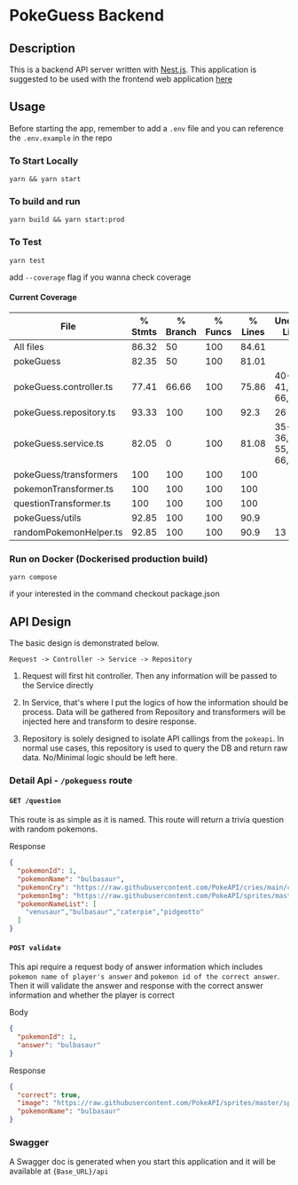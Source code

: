# PokeGuess Backend

## Description

This is a backend API server written with [Nest.js](https://nestjs.com/). This application is suggested to be used with the frontend web application [here](https://github.com/SamOr1014/pokeGuess-frontend)

## Usage

Before starting the app, remember to add a `.env` file and you can reference the `.env.example` in the repo

### To Start Locally

`yarn && yarn start`

### To build and run

`yarn build && yarn start:prod`

### To Test

`yarn test`

add `--coverage` flag if you wanna check coverage

#### Current Coverage

| File                    | % Stmts | % Branch | % Funcs | % Lines | Uncovered Line #s    |
| ----------------------- | ------- | -------- | ------- | ------- | -------------------- |
| All files               | 86.32   | 50       | 100     | 84.61   |
| pokeGuess               | 82.35   | 50       | 100     | 81.01   |
| pokeGuess.controller.ts | 77.41   | 66.66    | 100     | 75.86   | 40-41,61,65-66,76-77 |
| pokeGuess.repository.ts | 93.33   | 100      | 100     | 92.3    | 26                   |
| pokeGuess.service.ts    | 82.05   | 0        | 100     | 81.08   | 35-36,54-55,65-66,80 |
| pokeGuess/transformers  | 100     | 100      | 100     | 100     |
| pokemonTransformer.ts   | 100     | 100      | 100     | 100     |
| questionTransformer.ts  | 100     | 100      | 100     | 100     |
| pokeGuess/utils         | 92.85   | 100      | 100     | 90.9    |
| randomPokemonHelper.ts  | 92.85   | 100      | 100     | 90.9    | 13                   |

### Run on Docker (Dockerised production build)

`yarn compose`

if your interested in the command checkout package.json

## API Design

The basic design is demonstrated below.

```
Request -> Controller -> Service -> Repository
```

1. Request will first hit controller. Then any information will be passed to the Service directly

2. In Service, that's where I put the logics of how the information should be process. Data will be gathered from Repository and transformers will be injected here and transform to desire response.

3. Repository is solely designed to isolate API callings from the `pokeapi`. In normal use cases, this repository is used to query the DB and return raw data. No/Minimal logic should be left here.

### Detail Api - `/pokeguess` route

#### `GET /question`

This route is as simple as it is named. This route will return a trivia question with random pokemons.

Response

```JSON
{
  "pokemonId": 1,
  "pokemonName": "bulbasaur",
  "pokemonCry": "https://raw.githubusercontent.com/PokeAPI/cries/main/cries/pokemon/latest/1.ogg",
  "pokemonImg": "https://raw.githubusercontent.com/PokeAPI/sprites/master/sprites/pokemon/1.png",
  "pokemonNameList": [
    "venusaur","bulbasaur","caterpie","pidgeotto"
  ]
}
```

#### `POST validate`

This api require a request body of answer information which includes `pokemon name of player's answer` and `pokemon id of the correct answer`. Then it will validate the answer and response with the correct answer information and whether the player is correct

Body

```JSON
{
  "pokemonId": 1,
  "answer": "bulbasaur"
}
```

Response

```JSON
{
  "correct": true,
  "image": "https://raw.githubusercontent.com/PokeAPI/sprites/master/sprites/pokemon/1.png",
  "pokemonName": "bulbasaur"
}
```

### Swagger

A Swagger doc is generated when you start this application and it will be available at `{Base_URL}/api`
